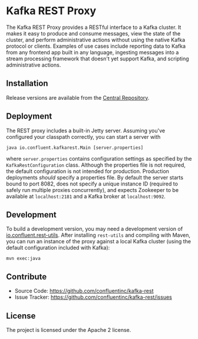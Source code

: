 Kafka REST Proxy
================

The Kafka REST Proxy provides a RESTful interface to a Kafka cluster. It makes it easy to produce and consume messages,
view the state of the cluster, and perform administrative actions without using the native Kafka protocol or clients.
Examples of use cases include reporting data to Kafka from any frontend app built in any language, ingesting messages
into a stream processing framework that doesn't yet support Kafka, and scripting administrative actions.

Installation
------------

Release versions are available from the [Central Repository](http://search.maven.org/#search|ga|1|g%3A%22io.confluent%22%20AND%20a%3A%22kafka-rest%22).

Deployment
----------

The REST proxy includes a built-in Jetty server. Assuming you've configured your classpath correctly, you can start a
server with

    java io.confluent.kafkarest.Main [server.properties]

where `server.properties` contains configuration settings as specified by the `KafkaRestConfiguration` class. Although the
properties file is not required, the default configuration is not intended for production. Production deployments *should*
specify a properties file. By default the server starts bound to port 8082, does not specify a unique instance ID (required
to safely run multiple proxies concurrently), and expects Zookeeper to be available at `localhost:2181` and a Kafka broker
at `localhost:9092`.

Development
-----------

To build a development version, you may need a development version of [io.confluent.rest-utils](https://github.com/confluentinc/rest-utils).
After installing `rest-utils` and compiling with Maven, you can run an instance of the proxy against a local Kafka cluster
(using the default configuration included with Kafka):

    mvn exec:java

Contribute
----------

- Source Code: https://github.com/confluentinc/kafka-rest
- Issue Tracker: https://github.com/confluentinc/kafka-rest/issues

License
-------

The project is licensed under the Apache 2 license.